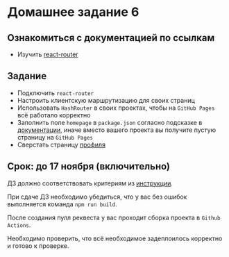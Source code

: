 # Домашнее задание 6

## Ознакомиться с документацией по ссылкам

- Изучить [react-router](https://reacttraining.com/react-router/web/guides/quick-start)

## Задание

* Подключить `react-router`
* Настроить клиентскую маршрутизацию для своих страниц
* Использовать `HashRouter` в своих проектах, чтобы на `GitHub Pages` всё работало корректно
* Заполнить поле `homepage` в `package.json` согласно подсказке в [документации](https://create-react-app.dev/docs/deployment/#github-pages), иначе вместо вашего проекта вы получите пустую страницу на `GitHub Pages`
* Сверстать страницу [профиля](https://scene.zeplin.io/project/5b9a4b6aae5aa72171a8e5cf/screen/5b9a4b8053ffee1696085381)

## Срок: до 17 ноября (включительно)

ДЗ должно соответствовать критериям из [инструкции](https://github.com/track-mail-ru/homework#9-%D0%BF%D1%80%D0%B0%D0%B2%D0%B8%D0%BB%D0%B0-%D1%81%D0%B4%D0%B0%D1%87%D0%B8-%D0%B4%D0%B7).

При сдаче ДЗ необходимо убедиться, что у вас без ошибок выполняется команда `npm run build`.

После создания пулл реквеста у вас проходит сборка проекта в `Github Actions`.

Необходимо проверить, что всё необходимое задеплоилось корректно и готово к проверке.
